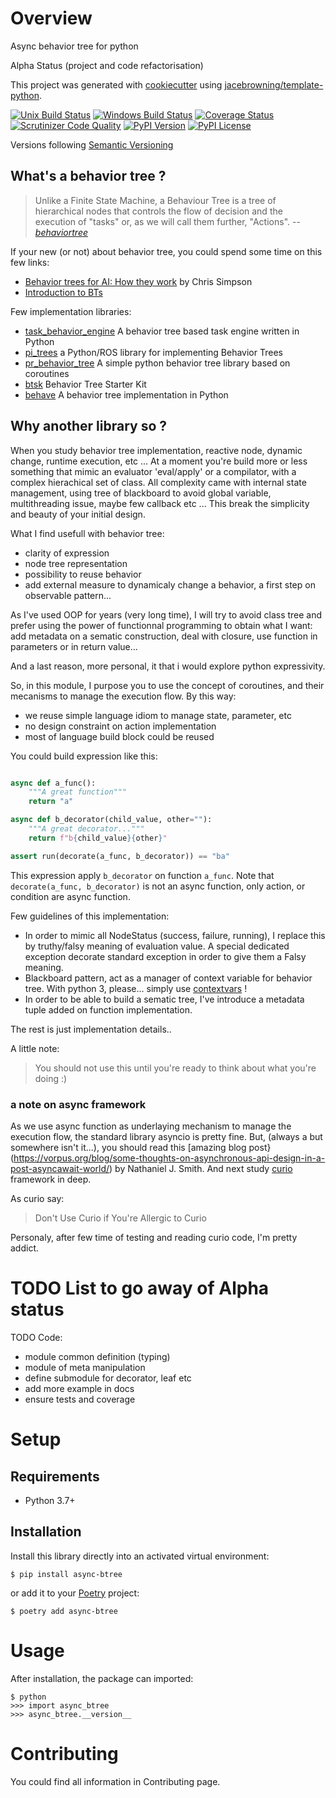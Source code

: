 # Overview

Async behavior tree for python

Alpha Status (project and code refactorisation)


This project was generated with [cookiecutter](https://github.com/audreyr/cookiecutter) using [jacebrowning/template-python](https://github.com/jacebrowning/template-python).

[![Unix Build Status](https://img.shields.io/travis/geronimo-iia/async-btree/master.svg?label=unix)](https://travis-ci.org/geronimo-iia/async-btree)
[![Windows Build Status](https://img.shields.io/appveyor/ci/geronimo-iia/async-btree/master.svg?label=window)](https://ci.appveyor.com/project/geronimo-iia/async-btree)
[![Coverage Status](https://img.shields.io/coveralls/geronimo-iia/async-btree/master.svg)](https://coveralls.io/r/geronimo-iia/async-btree)
[![Scrutinizer Code Quality](https://img.shields.io/scrutinizer/g/geronimo-iia/async-btree.svg)](https://scrutinizer-ci.com/g/geronimo-iia/async-btree/?branch=master)
[![PyPI Version](https://img.shields.io/pypi/v/async-btree.svg)](https://pypi.org/project/async-btree)
[![PyPI License](https://img.shields.io/pypi/l/async-btree.svg)](https://pypi.org/project/async-btree)

Versions following [Semantic Versioning](https://semver.org/)

## What's a behavior tree ?

> Unlike a Finite State Machine, a Behaviour Tree is a tree of hierarchical nodes that controls the flow of decision and the execution of "tasks" or, as we will call them further, "Actions".
> -- <cite>[behaviortree](https://www.behaviortree.dev/bt_basics/)</cite>

If your new (or not) about behavior tree, you could spend some time on this few links:
- [Behavior trees for AI: How they work](https://www.gamasutra.com/blogs/ChrisSimpson/20140717/221339/Behavior_trees_for_AI_How_they_work.php) by Chris Simpson
- [Introduction to BTs](https://www.behaviortree.dev/bt_basics/)

Few implementation libraries:
- [task_behavior_engine](https://github.com/ToyotaResearchInstitute/task_behavior_engine) A behavior tree based task engine written in Python
- [pi_trees](https://github.com/pirobot/pi_trees/) a Python/ROS library for implementing Behavior Trees
- [pr_behavior_tree](https://github.com/personalrobotics/pr_behavior_tree) A simple python behavior tree library based on coroutines
- [btsk](https://github.com/aigamedev/btsk) Behavior Tree Starter Kit
- [behave](https://github.com/fuchen/behave) A behavior tree implementation in Python


## Why another library so ?

When you study behavior tree implementation, reactive node, dynamic change, runtime execution, etc ... 
At a moment you're build more or less something that mimic an evaluator 'eval/apply' or a compilator, with a complex hierachical set of class.
All complexity came with internal state management, using tree of blackboard to avoid global variable, multithreading issue, maybe few callback etc ...
This break the simplicity and beauty of your initial design.

What I find usefull with behavior tree:
 - clarity of expression
 - node tree representation
 - possibility to reuse behavior
 - add external measure to dynamicaly change a behavior, a first step on observable pattern...

As I've used OOP for years (very long time), I will try to avoid class tree and prefer using the power of functionnal programming to obtain what I want: add metadata on a sematic construction, deal with closure, use function in parameters or in return value...

And a last reason, more personal, it that i would explore python expressivity.

So, in this module, I purpose you to use the concept of coroutines, and their mecanisms to manage the execution flow.
By this way:
 - we reuse simple language idiom to manage state, parameter, etc
 - no design constraint on action implementation
 - most of language build block could be reused

You could build expression like this:

```python

async def a_func():
    """A great function"""
    return "a"

async def b_decorator(child_value, other=""):
    """A great decorator..."""
    return f"b{child_value}{other}"

assert run(decorate(a_func, b_decorator)) == "ba"

```
This expression apply ```b_decorator``` on function ```a_func```. 
Note that ```decorate(a_func, b_decorator)``` is not an async function, only action, or condition are async function.


Few guidelines of this implementation:

- In order to mimic all NodeStatus (success, failure, running), I replace this by truthy/falsy meaning of evaluation value.
  A special dedicated exception decorate standard exception in order to give them a Falsy meaning.
- Blackboard pattern, act as a manager of context variable for behavior tree.
  With python 3, please... simply use [contextvars](https://docs.python.org/3/library/contextvars.html) !
- In order to be able to build a sematic tree, I've introduce a metadata tuple added on function implementation.

The rest is just implementation details..



A little note:

> You should not use this until you're ready to think about what you're doing :)


### a note on async framework

As we use async function as underlaying mechanism to manage the execution flow, the standard library asyncio is pretty fine.
But, (always a but somewhere isn't it...), you should read this [amazing blog post}(https://vorpus.org/blog/some-thoughts-on-asynchronous-api-design-in-a-post-asyncawait-world/) by Nathaniel J. Smith.
And next study [curio](https://github.com/dabeaz/curio) framework in deep.

As curio say:
> Don't Use Curio if You're Allergic to Curio

Personaly, after few time of testing and reading curio code, I'm pretty addict.


# TODO List to go away of Alpha status

TODO Code:
 - module common definition (typing)
 - module of meta manipulation
 - define submodule for decorator, leaf etc
 - add more example in docs
 - ensure tests and coverage




# Setup

## Requirements

* Python 3.7+

## Installation

Install this library directly into an activated virtual environment:

```text
$ pip install async-btree
```

or add it to your [Poetry](https://poetry.eustace.io/) project:

```text
$ poetry add async-btree
```

# Usage

After installation, the package can imported:

```text
$ python
>>> import async_btree
>>> async_btree.__version__
```

# Contributing

You could find all information in Contributing page.

